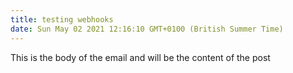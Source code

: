 ```yaml
---
title: testing webhooks
date: Sun May 02 2021 12:16:10 GMT+0100 (British Summer Time)
---
```

This is the body of the email and will be the content of the post

